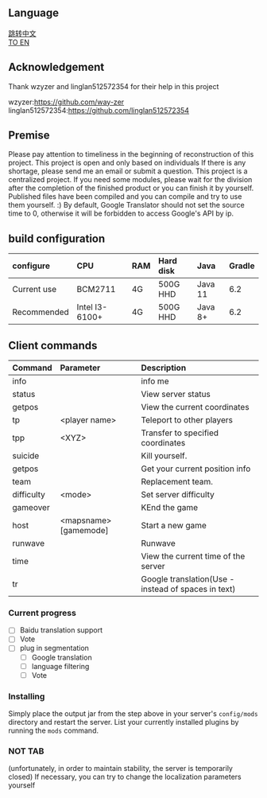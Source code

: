 ## Language

[跳转中文](https://github.com/deng-rui/Command-Extension/blob/master/README-zh_CN.md)  
[TO EN](https://github.com/deng-rui/Command-Extension/blob/master/README.md)  


## Acknowledgement

Thank wzyzer and linglan512572354 for their help in this project  

wzyzer:https://github.com/way-zer  
linglan512572354:https://github.com/linglan512572354  

## Premise

Please pay attention to timeliness in the beginning of reconstruction of this project.
This project is open and only based on individuals If there is any shortage, please send me an email or submit a question.
This project is a centralized project. If you need some modules, please wait for the division after the completion of the finished product or you can finish it by yourself.
Published files have been compiled and you can compile and try to use them yourself. :)
By default, Google Translator should not set the source time to 0, otherwise it will be forbidden to access Google's API by ip.

## build configuration

| configure 	| CPU 								| RAM	| Hard disk | Java 		| Gradle 	|
|:---			|:---								|:--- 	|:--- 		|:--- 		|:--- 		|
| Current use 	| BCM2711							| 4G  	| 500G HHD  | Java 11 	| 6.2 		|
| Recommended 	| Intel I3-6100+					| 4G  	| 500G HHD  | Java 8+ 	| 6.2 		|

## Client commands

| Command 		| Parameter 							| Description 											|
|:---			|:---									|:--- 													|
| info 			| 										| info me  												|
| status		| 										| View server status									|
| getpos 		| 										| View the current coordinates 							|
| tp 			|&lt;player name&gt; 					| Teleport to other players 							|
| tpp 			|&lt;XYZ&gt; 							| Transfer to specified coordinates 					|
| suicide 		| 										| Kill yourself. 										|
| getpos 		| 										| Get your current position info 						|
| team 			| 										| Replacement team.										|
| difficulty 	|&lt;mode&gt; 							| Set server difficulty 								|
| gameover 		| 										| KEnd the game 										|
| host 			|&lt;mapsname&gt; [gamemode] 			| Start a new game 										|
| runwave 		| 										| Runwave												|
| time 			| 										| View the current time of the server 					|
| tr 			| 										| Google translation(Use - instead of spaces in text) 	|

### Current progress

- [ ] Baidu translation support
- [ ] Vote
- [ ] plug in segmentation
	- [ ] Google translation
	- [ ] language filtering
	- [ ] Vote

### Installing

Simply place the output jar from the step above in your server's `config/mods` directory and restart the server.
List your currently installed plugins by running the `mods` command.

### NOT TAB
(unfortunately, in order to maintain stability, the server is temporarily closed)
If necessary, you can try to change the localization parameters yourself  
